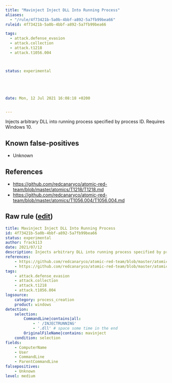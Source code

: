 ```yaml
---
title: "Mavinject Inject DLL Into Running Process"
aliases:
  - "/rule/4f73421b-5a0b-4bbf-a892-5a7fb99bea66"
ruleid: 4f73421b-5a0b-4bbf-a892-5a7fb99bea66

tags:
  - attack.defense_evasion
  - attack.collection
  - attack.t1218
  - attack.t1056.004



status: experimental





date: Mon, 12 Jul 2021 16:08:18 +0200


---
```


Injects arbitrary DLL into running process specified by process ID. Requires Windows 10.

<!--more-->


## Known false-positives

* Unknown



## References

* https://github.com/redcanaryco/atomic-red-team/blob/master/atomics/T1218/T1218.md
* https://github.com/redcanaryco/atomic-red-team/blob/master/atomics/T1056.004/T1056.004.md


## Raw rule ([edit](https://github.com/SigmaHQ/sigma/edit/master/rules/windows/process_creation/proc_creation_win_creation_mavinject_dll.yml))
```yaml
title: Mavinject Inject DLL Into Running Process
id: 4f73421b-5a0b-4bbf-a892-5a7fb99bea66
status: experimental
author: frack113
date: 2021/07/12
description: Injects arbitrary DLL into running process specified by process ID. Requires Windows 10.
references:
    - https://github.com/redcanaryco/atomic-red-team/blob/master/atomics/T1218/T1218.md
    - https://github.com/redcanaryco/atomic-red-team/blob/master/atomics/T1056.004/T1056.004.md
tags:
    - attack.defense_evasion
    - attack.collection
    - attack.t1218
    - attack.t1056.004
logsource:
    category: process_creation
    product: windows
detection:
    selection:
        CommandLine|contains|all: 
            - ' /INJECTRUNNING'
            - '.dll' # space some time in the end
        OriginalFileName|contains: mavinject
    condition: selection 
fields:
    - ComputerName
    - User
    - CommandLine
    - ParentCommandLine
falsepositives:
    - Unknown
level: medium

```

